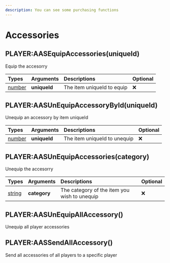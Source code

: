 ```yaml
---
description: You can see some purchasing functions
---
```


# Accessories

## PLAYER:AASEquipAccessories\(uniqueId\)

Equip the accesorry

| Types | Arguments | Descriptions | Optional |
| :--- | :--- | :--- | :--- |
| [number](https://www.lua.org/pil/2.3.html) | **uniqueId** | The item uniqueId to equip | ❌ |

## PLAYER:AASUnEquipAccessoryById\(uniqueId\)

Unequip an accessory by item uniqueId

| Types | Arguments | Descriptions | Optional |
| :--- | :--- | :--- | :--- |
| [number](https://www.lua.org/pil/2.3.html) | **uniqueId** | The item uniqueId to unequip | ❌ |

## PLAYER:AASUnEquipAccessories\(category\)

Unequip the accesorry

| Types | Arguments | Descriptions | Optional |
| :--- | :--- | :--- | :--- |
| [string](https://www.lua.org/pil/2.4.html) | **category** | The category of the item you wish to unequip | ❌ |

## PLAYER:AASUnEquipAllAccessory\(\)

Unequip all player accessories

## PLAYER:AASSendAllAccessory\(\)

Send all accessories of all players to a specific player

